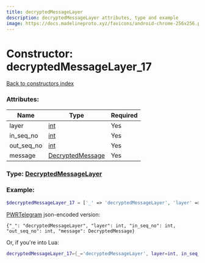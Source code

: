 ```yaml
---
title: decryptedMessageLayer
description: decryptedMessageLayer attributes, type and example
image: https://docs.madelineproto.xyz/favicons/android-chrome-256x256.png
---
```

# Constructor: decryptedMessageLayer\_17  
[Back to constructors index](index.md)



### Attributes:

| Name     |    Type       | Required |
|----------|---------------|----------|
|layer|[int](../types/int.md) | Yes|
|in\_seq\_no|[int](../types/int.md) | Yes|
|out\_seq\_no|[int](../types/int.md) | Yes|
|message|[DecryptedMessage](../types/DecryptedMessage.md) | Yes|



### Type: [DecryptedMessageLayer](../types/DecryptedMessageLayer.md)


### Example:

```php
$decryptedMessageLayer_17 = ['_' => 'decryptedMessageLayer', 'layer' => int, 'in_seq_no' => int, 'out_seq_no' => int, 'message' => DecryptedMessage];
```  

[PWRTelegram](https://pwrtelegram.xyz) json-encoded version:

```
{"_": "decryptedMessageLayer", "layer": int, "in_seq_no": int, "out_seq_no": int, "message": DecryptedMessage}
```


Or, if you're into Lua:

```lua
decryptedMessageLayer_17={_='decryptedMessageLayer', layer=int, in_seq_no=int, out_seq_no=int, message=DecryptedMessage}

```


